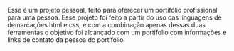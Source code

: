 Esse é um projeto pessoal, feito para oferecer um portifólio profissional para uma pessoa.
Esse projeto foi feito a partir do uso das linguagens de demarcações html e css, e com a combinação
apenas dessas duas ferramentas o objetivo foi alcançado com um portifolio com informações e links de contato
da pessoa do portifólio.
